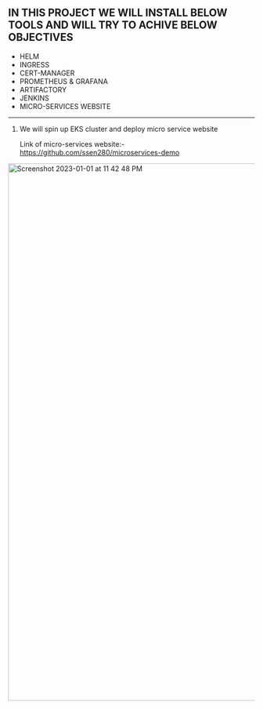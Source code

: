 IN THIS PROJECT WE WILL INSTALL BELOW TOOLS AND WILL TRY TO ACHIVE BELOW OBJECTIVES 
------------------------------------------------------------------------------------------

* HELM
* INGRESS
* CERT-MANAGER
* PROMETHEUS & GRAFANA
* ARTIFACTORY
* JENKINS
* MICRO-SERVICES WEBSITE

-------------------------------------------------------------------------------------------

1. We will spin up EKS cluster and deploy micro service website 

   Link of micro-services website:- https://github.com/ssen280/microservices-demo


<img width="1096" alt="Screenshot 2023-01-01 at 11 42 48 PM" src="https://user-images.githubusercontent.com/105562242/210180765-f70ba23e-f290-4390-b631-1bfd7d836dda.png">


